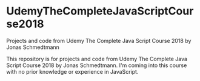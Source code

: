 # UdemyTheCompleteJavaScriptCourse2018
Projects and code from Udemy The Complete Java Script Course 2018 by Jonas Schmedtmann

This repository is for projects and code from Udemy The Complete Java Script Course 2018 by Jonas Schmedtmann. I'm coming into this course
with no prior knowledge or experience in JavaScript. 
